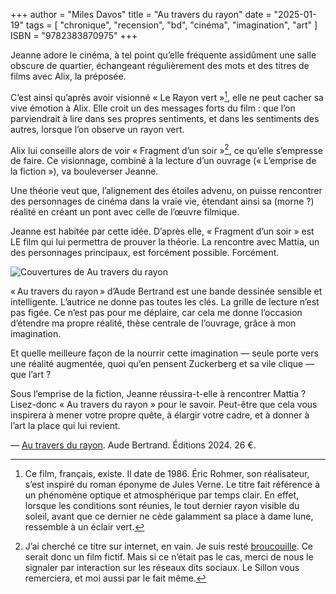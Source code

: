 +++
author = "Miles Davos"
title = "Au travers du rayon"
date = "2025-01-19"
tags = [
    "chronique", "recension", "bd", "cinéma", "imagination", "art"
]
ISBN = "9782383870975"
+++

Jeanne adore le cinéma, à tel point qu’elle fréquente assidûment une salle obscure de quartier, échangeant régulièrement des mots et des titres de films avec Alix, la préposée.

C’est ainsi qu’après avoir visionné « Le Rayon vert »[^1], elle ne peut cacher sa vive émotion à Alix. Elle croit un des messages forts du film : que l’on parviendrait à lire dans ses propres sentiments, et dans les sentiments des autres, lorsque l’on observe un rayon vert.

Alix lui conseille alors de voir « Fragment d’un soir »[^2], ce qu’elle s’empresse de faire. Ce visionnage, combiné à la lecture d’un ouvrage (« L’emprise de la fiction »), va bouleverser Jeanne.

Une théorie veut que, l’alignement des étoiles advenu, on puisse rencontrer des personnages de cinéma dans la vraie vie, étendant ainsi sa (morne ?) réalité en créant un pont avec celle de l’œuvre filmique.

Jeanne est habitée par cette idée. D’après elle, « Fragment d’un soir » est LE film qui lui permettra de prouver la théorie. La rencontre avec Mattia, un des personnages principaux, est forcément possible. Forcément.

![Couvertures de Au travers du rayon](/images/au-travers-du-rayon.jpeg)

« Au travers du rayon » d’Aude Bertrand est une bande dessinée sensible et intelligente. L’autrice ne donne pas toutes les clés. La grille de lecture n’est pas figée. Ce n’est pas pour me déplaire, car cela me donne l’occasion d’étendre ma propre réalité, thèse centrale de l’ouvrage, grâce à mon imagination.

Et quelle meilleure façon de la nourrir cette imagination — seule porte vers une réalité augmentée, quoi qu’en pensent Zuckerberg et sa vile clique — que l’art ?

Sous l’emprise de la fiction, Jeanne réussira-t-elle à rencontrer Mattia ? Lisez-donc « Au travers du rayon » pour le savoir. Peut-être que cela vous inspirera à mener votre propre quête, à élargir votre cadre, et à donner à l’art la place qui lui revient.

—
[Au travers du rayon](hhttps://www.editions2024.com/livres/au-travers-du-rayon). Aude Bertrand. Éditions 2024. 26 €.

[^1]: Ce film, français, existe. Il date de 1986. Éric Rohmer, son réalisateur, s’est inspiré du roman éponyme de Jules Verne. Le titre fait référence à un phénomène optique et atmosphérique par temps clair. En effet, lorsque les conditions sont réunies, le tout dernier rayon visible du soleil, avant que ce dernier ne cède galamment sa place à dame lune, ressemble à un éclair vert.

[^2]: J’ai cherché ce titre sur internet, en vain. Je suis resté [broucouille](https://fr.wiktionary.org/wiki/broucouille#fr). Ce serait donc un film fictif. Mais si ce n’était pas le cas, merci de nous le signaler par interaction sur les réseaux dits sociaux. Le Sillon vous remerciera, et moi aussi par le fait même.
